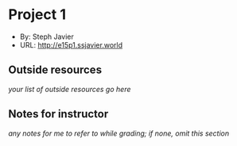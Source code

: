 # Project 1
+ By: Steph Javier
+ URL: <http://e15p1.ssjavier.world>

## Outside resources
*your list of outside resources go here*

## Notes for instructor
*any notes for me to refer to while grading; if none, omit this section*